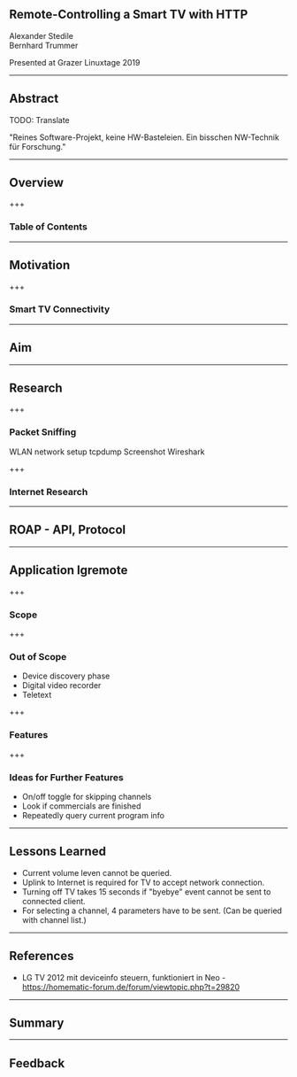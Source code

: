 ## Remote-Controlling a Smart TV with HTTP

Alexander Stedile\
Bernhard Trummer

Presented at Grazer Linuxtage 2019

---

## Abstract
TODO: Translate

"Reines Software-Projekt, keine HW-Basteleien. Ein bisschen NW-Technik für Forschung."

---

## Overview

+++

### Table of Contents

---

## Motivation

+++

### Smart TV Connectivity 

---

## Aim

---

## Research

+++

### Packet Sniffing
WLAN network setup
tcpdump
Screenshot Wireshark

+++

### Internet Research

---

## ROAP - API, Protocol

---

## Application lgremote

+++

### Scope

+++

### Out of Scope
* Device discovery phase
* Digital video recorder
* Teletext

+++

### Features

+++

### Ideas for Further Features
* On/off toggle for skipping channels
* Look if commercials are finished
* Repeatedly query current program info

---

## Lessons Learned
* Current volume leven cannot be queried.
* Uplink to Internet is required for TV to accept network connection.
* Turning off TV takes 15 seconds if "byebye" event cannot be sent to connected client.
* For selecting a channel, 4 parameters have to be sent. (Can be queried with channel list.)

---

## References
* LG TV 2012 mit deviceinfo steuern, funktioniert in Neo - https://homematic-forum.de/forum/viewtopic.php?t=29820

---

## Summary

---

## Feedback

